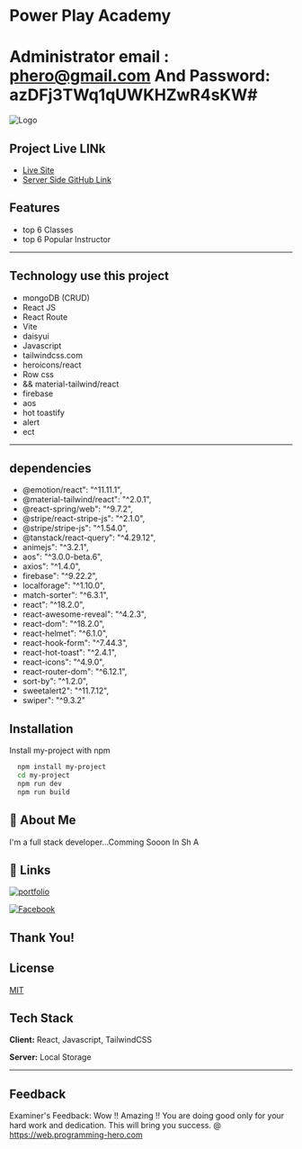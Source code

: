 
# Power Play Academy
# Administrator email : phero@gmail.com And Password: azDFj3TWq1qUWKHZwR4sKW#



![Logo](https://encrypted-tbn0.gstatic.com/images?q=tbn:ANd9GcTKW13SWBeP3iPK72H6AF8l_o0f-58INUzV5w&usqp=CAU)


## Project Live LINk

 - [ Live Site ](https://power-play-academy.web.app)
 - [ Server Side GitHub Link ](https://github.com/programming-hero-web-course1/b7a12-summer-camp-server_side-RedowanSajeeb)

## Features

- top 6 Classes
- top 6 Popular Instructor
---------
## Technology use this project
- mongoDB (CRUD)
- React JS
- React Route 
- Vite
- daisyui
- Javascript
- tailwindcss.com
- heroicons/react
- Row css
- && material-tailwind/react
- firebase
- aos
- hot toastify
- alert
- ect
---------

## dependencies
- @emotion/react": "^11.11.1",
- @material-tailwind/react": "^2.0.1",
- @react-spring/web": "^9.7.2",
- @stripe/react-stripe-js": "^2.1.0",
- @stripe/stripe-js": "^1.54.0",
- @tanstack/react-query": "^4.29.12",
- animejs": "^3.2.1",
- aos": "^3.0.0-beta.6",
- axios": "^1.4.0",
- firebase": "^9.22.2",
- localforage": "^1.10.0",
- match-sorter": "^6.3.1",
- react": "^18.2.0",
- react-awesome-reveal": "^4.2.3",
- react-dom": "^18.2.0",
-  react-helmet": "^6.1.0",
-  react-hook-form": "^7.44.3",
-  react-hot-toast": "^2.4.1",
-  react-icons": "^4.9.0",
-  react-router-dom": "^6.12.1",
-  sort-by": "^1.2.0",
-  sweetalert2": "^11.7.12",
-  swiper": "^9.3.2"
## Installation

Install my-project with npm

```bash
  npm install my-project
  cd my-project
  npm run dev
  npm run build
```
    
## 🚀 About Me
I'm a full stack developer...Comming Sooon In Sh A


## 🔗 Links

[![portfolio](https://img.shields.io/badge/my_portfolio-000?style=for-the-badge&logo=ko-fi&logoColor=white)](https://github.com/RedowanSajeeb)

[![Facebook](https://static.vecteezy.com/system/resources/thumbnails/007/522/864/small/blue-social-media-icon-set-thumbs-comment-share-and-love-3d-style-vector.jpg)](https://www.facebook.com/redowan.sajeeb.9/)
## Thank You!


## License

[MIT](https://choosealicense.com/licenses/mit/)


## Tech Stack

**Client:** React, Javascript, TailwindCSS

**Server:** Local Storage

---
## Feedback


Examiner's Feedback: Wow !! Amazing !! You are doing good only for your hard work and dedication. This will bring you success. @ https://web.programming-hero.com




